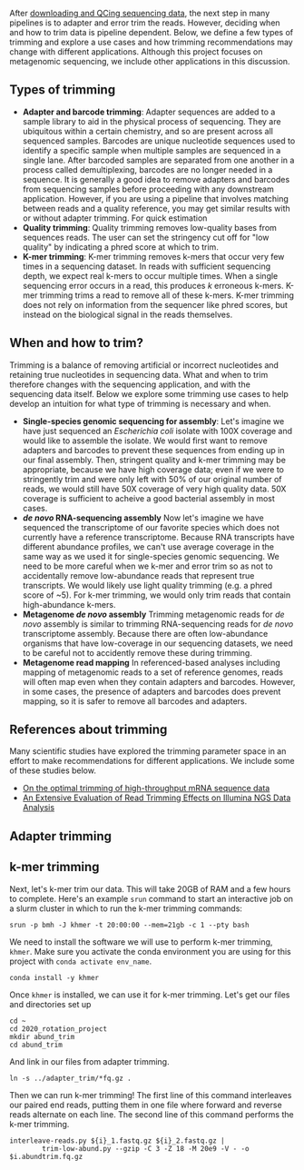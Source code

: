After [downloading and QCing sequencing data](05_starting_with_data.md), the next step in many pipelines is to adapter and error trim the reads.
However, deciding when and how to trim data is pipeline dependent. 
Below, we define a few types of trimming and explore a use cases and how trimming recommendations may change with different applications.
Although this project focuses on metagenomic sequencing, we include other applications in this discussion.

## Types of trimming

+ **Adapter and barcode trimming**: Adapter sequences are added to a sample library to aid in the physical process of sequencing.
They are ubiquitous within a certain chemistry, and so are present across all sequenced samples. 
Barcodes are unique nucleotide sequences used to identify a specific sample when multiple samples are sequenced in a single lane.
After barcoded samples are separated from one another in a process called demultiplexing, barcodes are no longer needed in a sequence. 
It is generally a good idea to remove adapters and barcodes from sequencing samples before proceeding with any downstream application. 
However, if you are using a pipeline that involves matching between reads and a quality reference, you may get similar results with or without adapter trimming. For quick estimation 
+ **Quality trimming**: Quality trimming removes low-quality bases from sequences reads. The user can set the stringency cut off for "low quality" by indicating a phred score at which to trim. 
+ **K-mer trimming**: K-mer trimming removes k-mers that occur very few times in a sequencing dataset. In reads with sufficient sequencing depth, we expect real k-mers to occur multiple times. When a single sequencing error occurs in a read, this produces *k* erroneous k-mers. K-mer trimming trims a read to remove all of these k-mers. K-mer trimming does not rely on information from the sequencer like phred scores, but instead on the biological signal in the reads themselves.

## When and how to trim?

Trimming is a balance of removing artificial or incorrect nucleotides and retaining true nucleotides in sequencing data. 
What and when to trim therefore changes with the sequencing application, and with the sequencing data itself. 
Below we explore some trimming use cases to help develop an intuition for what type of trimming is necessary and when.


+ **Single-species genomic sequencing for assembly**: 
Let's imagine we have just sequenced an *Escherichia coli* isolate with 100X coverage and would like to assemble the isolate. 
We would first want to remove adapters and barcodes to prevent these sequences from ending up in our final assembly. 
Then, stringent quality and k-mer trimming may be appropriate, because we have high coverage data; even if we were to stringently trim and were only left with 50% of our original number of reads, we would still have 50X coverage of very high quality data. 
50X coverage is sufficient to acheive a good bacterial assembly in most cases. 
+ ***de novo* RNA-sequencing assembly** Now let's imagine we have sequenced the transcriptome of our favorite species which does not currently have a reference transcriptome.
Because RNA transcripts have different abundance profiles, we can't use average coverage in the same way as we used it for single-species genomic sequencing. 
We need to be more careful when we k-mer and error trim so as not to accidentally remove low-abundance reads that represent true transcripts. We would likely use light quality trimming (e.g. a phred score of ~5). For k-mer trimming, we would only trim reads that contain high-abundance k-mers.
+ **Metagenome *de novo* assembly** Trimming metagenomic reads for *de novo* assembly is similar to trimming RNA-sequencing reads for *de novo* transcriptome assembly. Because there are often low-abundance organisms that have low-coverage in our sequencing datasets, we need to be careful not to accidently remove these during trimming. 
+ **Metagenome read mapping** 
In referenced-based analyses including mapping of metagenomic reads to a set of reference genomes, reads will often map even when they contain adapters and barcodes. 
However, in some cases, the presence of adapters and barcodes does prevent mapping, so it is safer to remove all barcodes and adapters. 


## References about trimming

Many scientific studies have explored the trimming parameter space in an effort to make recommendations for different applications. 
We include some of these studies below.

+ [On the optimal trimming of high-throughput mRNA sequence data](https://www.frontiersin.org/articles/10.3389/fgene.2014.00013/full)
+ [An Extensive Evaluation of Read Trimming Effects on Illumina NGS Data Analysis](https://journals.plos.org/plosone/article?id=10.1371/journal.pone.0085024)


## Adapter trimming

## k-mer trimming

Next, let's k-mer trim our data. 
This will take 20GB of RAM and a few hours to complete. 
Here's an example `srun` command to start an interactive job on a slurm cluster in which to run the k-mer trimming commands:

```
srun -p bmh -J khmer -t 20:00:00 --mem=21gb -c 1 --pty bash
```

We need to install the software we will use to perform k-mer trimming, `khmer`.
Make sure you activate the conda environment you are using for this project with `conda activate env_name`.

```
conda install -y khmer
```

Once `khmer` is installed, we can use it for k-mer trimming. 
Let's get our files and directories set up 
```
cd ~
cd 2020_rotation_project
mkdir abund_trim
cd abund_trim
```

And link in our files from adapter trimming.
```
ln -s ../adapter_trim/*fq.gz .
```

Then we can run k-mer trimming!
The first line of this command interleaves our paired end reads, putting them in one file where forward and reverse reads alternate on each line.
The second line of this command performs the k-mer trimming. 

```
interleave-reads.py ${i}_1.fastq.gz ${i}_2.fastq.gz | 
        trim-low-abund.py --gzip -C 3 -Z 18 -M 20e9 -V - -o $i.abundtrim.fq.gz
```
